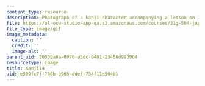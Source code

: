 ```yaml
---
content_type: resource
description: Photograph of a kanji character accompanying a lesson on Japanese.
file: https://ol-ocw-studio-app-qa.s3.amazonaws.com/courses/21g-504-japanese-iv-spring-2009/e509fc7f780bb965ddef734f11e504b1_Kanji14.gif
file_type: image/gif
image_metadata:
  caption: ''
  credit: ''
  image-alt: ''
parent_uid: 20539a8a-0070-a3dc-0491-23486d993904
resourcetype: Image
title: Kanji14
uid: e509fc7f-780b-b965-ddef-734f11e504b1
---
```

